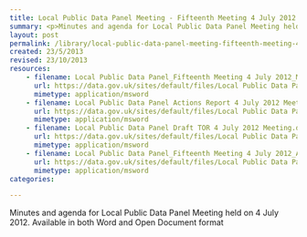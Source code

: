 ```yaml
---
title: Local Public Data Panel Meeting - Fifteenth Meeting 4 July 2012
summary: <p>Minutes and agenda for Local Public Data Panel Meeting held on 4 July 2012. Available in both Word and Open Document format</p>
layout: post
permalink: /library/local-public-data-panel-meeting-fifteenth-meeting-4-july-2012
created: 23/5/2013
revised: 23/10/2013
resources:
    - filename: Local Public Data Panel_Fifteenth Meeting 4 July 2012_Minutes.doc
      url: https://data.gov.uk/sites/default/files/Local Public Data Panel_Fifteenth Meeting 4 July 2012_Minutes.doc
      mimetype: application/msword
    - filename: Local Public Data Panel Actions Report 4 July 2012 Meeting.doc
      url: https://data.gov.uk/sites/default/files/Local Public Data Panel Actions Report 4 July 2012 Meeting.doc
      mimetype: application/msword
    - filename: Local Public Data Panel Draft TOR 4 July 2012 Meeting.doc
      url: https://data.gov.uk/sites/default/files/Local Public Data Panel Draft TOR 4 July 2012 Meeting.doc
      mimetype: application/msword
    - filename: Local Public Data Panel_Fifteenth Meeting 4 July 2012_Agenda.doc
      url: https://data.gov.uk/sites/default/files/Local Public Data Panel_Fifteenth Meeting 4 July 2012_Agenda.doc
      mimetype: application/msword
categories:

---
```


<p>Minutes and agenda for Local Public Data Panel Meeting held on 4 July 2012. Available in both Word and Open Document format</p>
